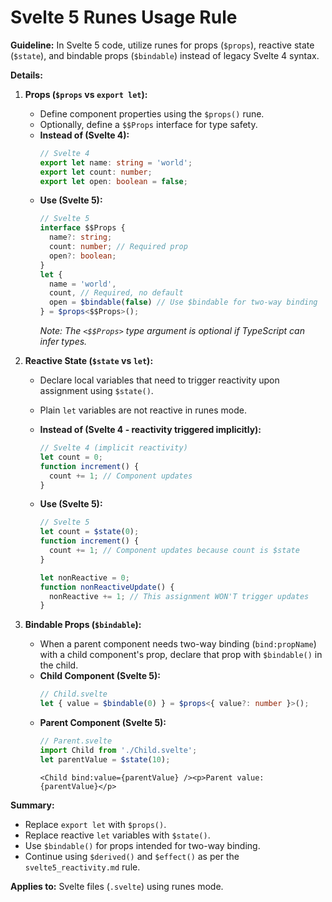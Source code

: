 # Svelte 5 Runes Usage Rule

**Guideline:** In Svelte 5 code, utilize runes for props (`$props`), reactive state (`$state`), and bindable props (`$bindable`) instead of legacy Svelte 4 syntax.

**Details:**

1.  **Props (`$props` vs `export let`):**

    - Define component properties using the `$props()` rune.
    - Optionally, define a `$$Props` interface for type safety.
    - **Instead of (Svelte 4):**
      ```typescript
      // Svelte 4
      export let name: string = 'world';
      export let count: number;
      export let open: boolean = false;
      ```
    - **Use (Svelte 5):**
      ```typescript
      // Svelte 5
      interface $$Props {
      	name?: string;
      	count: number; // Required prop
      	open?: boolean;
      }
      let {
      	name = 'world',
      	count, // Required, no default
      	open = $bindable(false) // Use $bindable for two-way binding
      } = $props<$$Props>();
      ```
      _Note: The `<$$Props>` type argument is optional if TypeScript can infer types._

2.  **Reactive State (`$state` vs `let`):**

    - Declare local variables that need to trigger reactivity upon assignment using `$state()`.
    - Plain `let` variables are not reactive in runes mode.
    - **Instead of (Svelte 4 - reactivity triggered implicitly):**
      ```typescript
      // Svelte 4 (implicit reactivity)
      let count = 0;
      function increment() {
      	count += 1; // Component updates
      }
      ```
    - **Use (Svelte 5):**

      ```typescript
      // Svelte 5
      let count = $state(0);
      function increment() {
      	count += 1; // Component updates because count is $state
      }

      let nonReactive = 0;
      function nonReactiveUpdate() {
      	nonReactive += 1; // This assignment WON'T trigger updates
      }
      ```

3.  **Bindable Props (`$bindable`):**
    - When a parent component needs two-way binding (`bind:propName`) with a child component's prop, declare that prop with `$bindable()` in the child.
    - **Child Component (Svelte 5):**
      ```typescript
      // Child.svelte
      let { value = $bindable(0) } = $props<{ value?: number }>();
      ```
    - **Parent Component (Svelte 5):**
      ```typescript
      // Parent.svelte
      import Child from './Child.svelte';
      let parentValue = $state(10);
      ```
      ```svelte
      <Child bind:value={parentValue} /><p>Parent value: {parentValue}</p>
      ```

**Summary:**

- Replace `export let` with `$props()`.
- Replace reactive `let` variables with `$state()`.
- Use `$bindable()` for props intended for two-way binding.
- Continue using `$derived()` and `$effect()` as per the `svelte5_reactivity.md` rule.

**Applies to:** Svelte files (`.svelte`) using runes mode.
